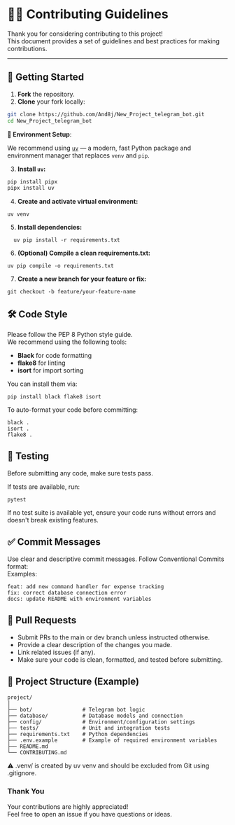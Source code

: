 # 🧑‍💻 Contributing Guidelines

Thank you for considering contributing to this project!  
This document provides a set of guidelines and best practices for making contributions.

---

## 🚀 Getting Started

1. **Fork** the repository.
2. **Clone** your fork locally:

```bash
git clone https://github.com/And8j/New_Project_telegram_bot.git
cd New_Project_telegram_bot
```

**🧩 Environment Setup**:  

   We recommend using [`uv`](https://github.com/astral-sh/uv) — a modern, fast Python package and environment manager that replaces `venv` and `pip`.  
   
3. **Install `uv`:**

```bash
pip install pipx
pipx install uv
```
4. **Create and activate virtual environment:**
```
uv venv
```
5. **Install dependencies:**
```
  uv pip install -r requirements.txt
```
6. **(Optional) Compile a clean requirements.txt:**
```
uv pip compile -o requirements.txt
```
7. **Create a new branch for your feature or fix:**
```
git checkout -b feature/your-feature-name
```
## 🛠️ Code Style

Please follow the PEP 8 Python style guide.  
We recommend using the following tools:  
- **Black** for code formatting
- **flake8** for linting
- **isort** for import sorting  

You can install them via:  
```
pip install black flake8 isort
```
To auto-format your code before committing:  
```
black .
isort .
flake8 .
```
## 🧪 Testing
Before submitting any code, make sure tests pass.  

If tests are available, run:
```
pytest
```
If no test suite is available yet, ensure your code runs without errors and doesn't break existing features.  

## ✅ Commit Messages
Use clear and descriptive commit messages. Follow Conventional Commits format:  
Examples:  
```
feat: add new command handler for expense tracking
fix: correct database connection error
docs: update README with environment variables
```
## 🔀 Pull Requests
- Submit PRs to the main or dev branch unless instructed otherwise.  
- Provide a clear description of the changes you made.  
- Link related issues (if any).  
- Make sure your code is clean, formatted, and tested before submitting.
## 📂 Project Structure (Example)
```
project/
│
├── bot/                # Telegram bot logic
├── database/           # Database models and connection
├── config/             # Environment/configuration settings
├── tests/              # Unit and integration tests
├── requirements.txt    # Python dependencies
├── .env.example        # Example of required environment variables
├── README.md
└── CONTRIBUTING.md
```
⚠️ .venv/ is created by uv venv and should be excluded from Git using .gitignore.  

### Thank You
Your contributions are highly appreciated!  
Feel free to open an issue if you have questions or ideas.


